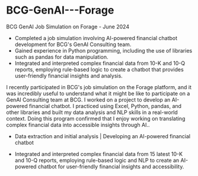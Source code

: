# BCG-GenAI---Forage

BCG GenAI Job Simulation on Forage - June 2024
* Completed a job simulation involving AI-powered financial chatbot development for BCG's GenAI Consulting team. 
* Gained experience in Python programming, including the use of libraries such as pandas for data manipulation. 
* Integrated and interpreted complex financial data from 10-K and 10-Q reports, employing rule-based logic to create a chatbot that provides user-friendly financial insights and analysis.

I recently participated in BCG's job simulation on the Forage platform, and it was incredibly useful to understand what it might be like to participate on a GenAI Consulting team at BCG. I worked on a project to develop an AI-powered financial chatbot. I practiced using Excel, Python, pandas, and other libraries and built my data analysis and NLP skills in a real-world context. Doing this program confirmed that I enjoy working on translating complex financial data into accessible insights through AI..

- Data extraction and initial analysis | Developing an AI-powered financial chatbot

- Integrated and interpreted complex financial data from 15 latest 10-K and 10-Q reports, employing rule-based logic and NLP to create an AI-powered chatbot for user-friendly financial insights and accessibility.

